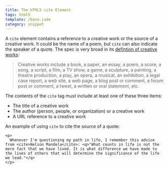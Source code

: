 ```yaml
---
title: The HTML5 cite Element
tags: html5
template: /base.jade
category: snippet
---
```


A `cite` element contains a reference to a creative work or the source of a creative work. It could be the name of a poem, but `cite` can also indicate the speaker of a quote. The spec is very broad in its [defintion of creative works](http://www.w3.org/TR/html5/text-level-semantics.html#the-cite-element):

> Creative works include a book, a paper, an essay, a poem, a score, a song, a script, a film, a TV show, a game, a sculpture, a painting, a theatre production, a play, an opera, a musical, an exhibition, a legal case report, a web site, a web page, a blog post or comment, a forum post or comment, a tweet, a written or oral statement, etc.

The contents of the `cite` tag must include at least one of these three items:

* The title of a creative work
* The author (person, people, or organization) or a creative work
* A URL reference to a creative work

An example of using `cite` to cite the source of a quote:

```
<p>
  Whenever I'm questioning my path in life, I remember this advice from <cite>Nelson Mandela</cite>: <q>"What counts in life is not the mere fact that we have lived. It is what difference we have made to the lives of others that will determine the significance of the life we lead."</q>
</p>
```
